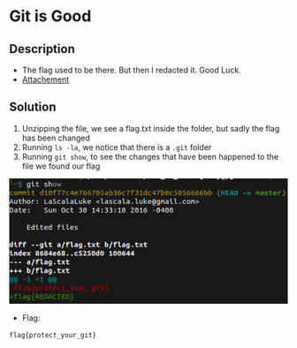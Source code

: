 # Git is Good

## Description

* The flag used to be there. But then I redacted it. Good Luck.
* [Attachement](https://mega.nz/#!3CwDFZpJ!Jjr55hfJQJ5-jspnyrnVtqBkMHGJrd6Nn_QqM7iXEuc)

## Solution

1. Unzipping the file, we see a flag.txt inside the folder, but sadly the flag has been changed
2. Running `ls -la`, we notice that there is a `.git` folder
3. Running `git show`, to see the changes that have been happened to the file we found our flag

![flag.png](flag.png)

* Flag:

```
flag{protect_your_git}
```